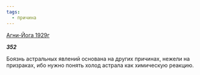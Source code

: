 ```yaml
---
tags:
  - причина
---
```

[Агни-Йога 1929г](https://127.0.0.1:4002/agni/1929)

___352___

Боязнь астральных явлений основана на других причинах, нежели на призраках, ибо нужно понять холод астрала как химическую реакцию.